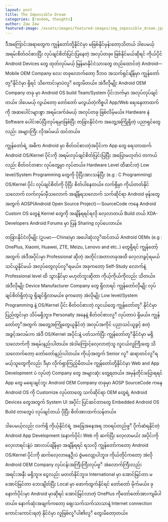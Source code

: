 ```yaml
---
layout: post
title: The Impossible Dream
categories: [random, thoughts]
author: Zaw Zaw
featured-image: /assets/images/featured-images/img_impossible_dream.jpg
---
```


ဒီအကြောင်းအရာတွေက ကျွန်တော်တို့နိုင်ငံမှာ မဖြစ်နိုင်မှန်းတော့သိတယ် ဒါပေမယ့် အရမ်းစိတ်ဝင်စားပြီး လုပ်ချင်စိတ်ပြင်းပြနေတဲ့ အလုပ်တခု။ ဖြစ်နိုင်မယ်ဆိုရင် ကိုယ်ပိုင် Android Devices တွေ ထုတ်လုပ်မယ့် မြန်မာနိုင်ငံသားတွေ တည်ထောင်တဲ့ Android—Mobile OEM Company‌ လေး တခုလောက်တော့ ဒီဘဝ အသက်ရှင်ချိန်မှာ ကျွန်တော်တု့ိနိုင်ငံမှာ ရှိရင် သိကောင်းမှာပဲလု့ိ တွေးမိတယ်။ အဲဒီလိုမျိုး Android OEM Company တခု မှာ Android OS build Team/System ပိုင်းဘက်မှာ အလုပ်လုပ်ချင်တယ်။ ဒါပေမယ့် လွယ်တော့ တော်တော် မလွယ်တဲ့ကိစ္စပါ App/Web ရေးနေတာထက်ကို အဆပေါင်းများစွာ အရမ်းခက်ခဲမယ့် အလုပ်တခု ဖြစ်လိမ့်မယ်။ Hardware နဲ Software ပေါင်းစပ်ပြီးလုပ်ရမှာဖြစ်ပြီး တခြားနိုင်ငံက အတွေ့အကြုံရှိတဲ့ ပညာရှင်တွေလည်း အများကြီး လိုအပ်မယ် ထင်တယ်။

ကျွန်တော်ရဲ့ အဓိက Android မှာ စိတ်ဝင်စားတဲ့အပိုင်းက App တွေ ရေးတာထက် Android OS/Kernel ပိုင်းကို အရမ်းလုပ်ချင်စိတ်ပြင်းပြပြီး အပြောမဟုတ်ပဲ တကယ်လည်း စိတ်ဝင်တစား လုပ်တွေ့မှာ လုပ်တယ်။ Hardware Level ထိဆင်းတဲ့ Low level/System Programming တွေကို ပိုပြီးအားသန်ပြီး (e.g : C Programming) OS/Kernel ပိုင်း လုပ်ချင်စိတ်ကို ပိုပြီး စိတ်ပါနေတယ်။ လက်ရှိမှာ ကိုယ်တတ်နိုင်သလောက် လက်လှမ်းမှီသလောက် အချိန်ရသလောက် သက်ဆိုင်ရာ Android ဖုန်းတွေအတွက် AOSP(Android Open Source Project) — SourceCode က‌နေ Android Custom OS တွေနဲ့ Kernel တွေကို အချိန်ရရင်ရလို လေ့လာတယ် Build တယ် XDA-Developers Android Forums မှာ ပြန် Sharing လုပ်ပေးတယ်။

တခြားနိုင်ငံလိုမျိုး (ဥပမာ — China)မှာ အပေါဆုံးလု့ိထင်တယ် Android OEMs (e.g : OnePlus, Xiaomi, Huawei, ZTE, Meizu, Lenovo and etc..) တွေရှိရင် ကျွန်တော့်အတွက် အဲဒီအပိုင်းမှာ Professional ဆိုတဲ့ အတိုင်းအတာတခုအထိ လေ့လာခွင့်ရမယ် သင်ယူနိုင်မယ် အလုပ်တွေလုပ်လု့ိရမယ်။ အခုကတော့ Self-Study လောက်နဲ့ Professional level ထိ သွားနိုင်မှာ မဟုတ်ဘူးဆိုတာ ကိုယ့်ကိုယ်ကိုလည်း သိတယ်။ အဲဒီလိုမျိုး Device Manufacturer Company တွေ ရှိလာရင် ကျွန်တော်လိုမျိုး လုပ်ချင်စိတ်ရှိတဲ့သူ ရှိချင်ရှိလာမယ်။ ခုကတော့ အဲလိုမျိုး Low level/System Programming နဲ့ OS/Kernel ပိုင်း စိတ်ဝင်စားတဲ့ လူငယ်တွေ ကျွန်တော်တု့ိ နိုင်ငံမှာ ပြည်တွင်းမှာ သိပ်မရှိဘူး။ Personally အနေနဲ့ စိတ်ဝင်စားလု့ိ လုပ်တာပဲ ရှိမယ်။ ကျွန်တော်တု့ိအတွက် အတွေ့အကြုံတွေယူနိုင်တဲ့ အလုပ်အကိုင် ပညာသင်ယူခွင့် စတဲ့ အခွင့်အလမ်းက အဲဒီ OS/Kernel အပိုင်းနဲ့ ပတ်သက်ပြီး ကျွန်တော်တု့ိနိုင်ငံမှာ မရှိသလောက်ကို အရမ်းနည်းပါတယ်။ အဲဒါကြောင့်လေ့လာတဲ့သူ လူငယ်လူကြီးတွေ သိသလောက်တော့ တော်တော်နည်းပါတယ်။ ကိုယ့်အတွက် Senior လု့ိ ဆရာတင်လု့ိရမယ့်သူတွေကိုလည်း ဒီမှာ လိုက်ရှာကြည့်မိတယ်။ ကျွန်တော်တို့နိုင်ငံမှာ Web and App Development ပဲ လုပ်တဲ့ Company တွေ အများဆုံး တွေ့ရတယ်။ အမှန်တိုင်းပြောရရင် App တွေ မရေးချင်ဘူး Android OEM Company တခုမှာ AOSP SourceCode ကနေ Android OS ကို Customize လုပ်တာတွေ သက်ဆိုင်ရာ OEM တွေရဲ့ Android Devices တွေအတွက် System UI အပိုင်း ပြင်ဆင်တာတွေ Embedded Android OS Build တာတွေပဲ လုပ်ချင်တယ် ပိုပြီး စိတ်အားထက်သန်တယ်။

ဒါပေမယ့်လည်း လက်ရှိ ကိုယ့်နိုင်ငံရဲ့ အခြေအနေအရ ဘဝရပ်တည်ဖု့ိ ပိုက်ဆံရနိုင်တဲ့ Android App Development (နောက်ပိုင်း Web ကို ဆက်ပြီး လေ့လာမယ်) အပိုင်းကိုလေ့လာရင်းနဲ့ပဲ အားလပ်ချိန်မှာ အချိန်ရရင် ရသလို ကျွန်တော်ကတော့ Android OS/Kernel ပိုင်းကို ဆက်လေ့လာနေဦးပဲ ဇွဲမလျော့ပါဘူး။ ကိုယ်တိုင်ကတော့ အဲလို Android OEM Company လုပ်ငန်းအကြီးကြီးလုပ်ဖု့ိ အဲလောက်ကြီးလည်း အရင်းအနှီး မရှိဘူး။ ငွေလည်း မတတ်နိုင်ဘူး။ International မှာ အောင်မြင်တာ မအောင်မြင်တာ ဘေးချိတ်ပြီး Local မှာ ဖောက်ထွက်နိုင်ရင် တော်တော် မိုက်မယ်။ ခုနောက်ပိုင်းမှာ Android မှာဆိုရင် အောင်မြင်လာတဲ့ OnePlus ကိုတော်တော်အားကျမိပါတယ်။ နောက်ဆုံးအချက်ကတော့ ဈေးသက်သက်သာသာနဲ့ Internet connection ကောင်းကောင်းရတဲ့ နိုင်ငံမှာ လူဖြစ်လု့ိပါ၏လု့ိ တွေးမိတော့တယ်။
